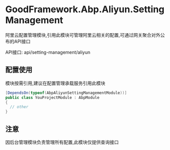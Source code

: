 # GoodFramework.Abp.Aliyun.SettingManagement

阿里云配置管理模块,引用此模块可管理阿里云相关的配置,可通过网关聚合对外公布的API接口  

API接口: api/setting-management/aliyun

## 配置使用

模块按需引用,建议在配置管理承载服务引用此模块  

```csharp
[DependsOn(typeof(AbpAliyunSettingManagementModule))]
public class YouProjectModule : AbpModule
{
  // other
}
```
## 注意

因后台管理模块负责管理所有配置,此模块仅提供查询接口
